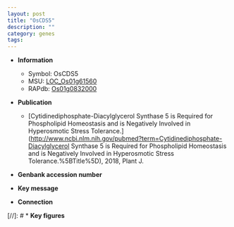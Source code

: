 ```yaml
---
layout: post
title: "OsCDS5"
description: ""
category: genes
tags: 
---
```


* **Information**  
    + Symbol: OsCDS5  
    + MSU: [LOC_Os01g61560](http://rice.plantbiology.msu.edu/cgi-bin/ORF_infopage.cgi?orf=LOC_Os01g61560)  
    + RAPdb: [Os01g0832000](http://rapdb.dna.affrc.go.jp/viewer/gbrowse_details/irgsp1?name=Os01g0832000)  

* **Publication**  
    + [Cytidinediphosphate-Diacylglycerol Synthase 5 is Required for Phospholipid Homeostasis and is Negatively Involved in Hyperosmotic Stress Tolerance.](http://www.ncbi.nlm.nih.gov/pubmed?term=Cytidinediphosphate-Diacylglycerol Synthase 5 is Required for Phospholipid Homeostasis and is Negatively Involved in Hyperosmotic Stress Tolerance.%5BTitle%5D), 2018, Plant J.

* **Genbank accession number**  

* **Key message**  

* **Connection**  

[//]: # * **Key figures**  


